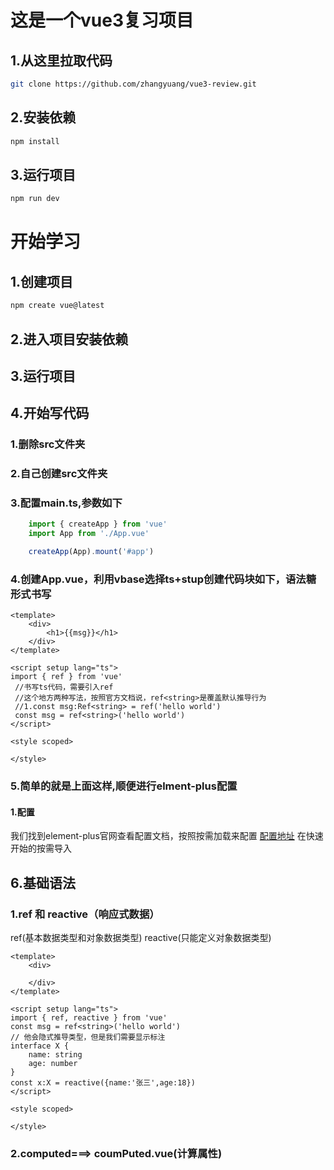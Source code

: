 # 这是一个vue3复习项目
## 1.从这里拉取代码
```bash
git clone https://github.com/zhangyuang/vue3-review.git
```
## 2.安装依赖
```bash
npm install
```
## 3.运行项目
```bash
npm run dev
```
# 开始学习
## 1.创建项目
```bash
npm create vue@latest
```
## 2.进入项目安装依赖

## 3.运行项目

## 4.开始写代码

### 1.删除src文件夹
### 2.自己创建src文件夹
### 3.配置main.ts,参数如下
```ts
    import { createApp } from 'vue'
    import App from './App.vue'

    createApp(App).mount('#app')
```

### 4.创建App.vue，利用vbase选择ts+stup创建代码块如下，语法糖形式书写
```vue
<template>
    <div>
        <h1>{{msg}}</h1>
    </div>
</template>

<script setup lang="ts">
import { ref } from 'vue'
 //书写ts代码，需要引入ref
 //这个地方两种写法，按照官方文档说，ref<string>是覆盖默认推导行为
 //1.const msg:Ref<string> = ref('hello world')
 const msg = ref<string>('hello world')
</script>

<style scoped>

</style>
```

### 5.简单的就是上面这样,顺便进行elment-plus配置
#### 1.配置
我们找到element-plus官网查看配置文档，按照按需加载来配置
[配置地址](https://element-plus.org/zh-CN/guide/quickstart.html)
在快速开始的按需导入

## 6.基础语法
### 1.ref 和 reactive（响应式数据）
ref(基本数据类型和对象数据类型)
reactive(只能定义对象数据类型)
```vue
<template>
    <div>

    </div>
</template>

<script setup lang="ts">
import { ref, reactive } from 'vue'
const msg = ref<string>('hello world')
// 他会隐式推导类型，但是我们需要显示标注
interface X {
    name: string
    age: number
}
const x:X = reactive({name:'张三',age:18})
</script>

<style scoped>

</style>
```
### 2.computed===> coumPuted.vue(计算属性)


